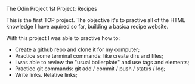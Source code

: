 The Odin Project 1st Project: Recipes

This is the first TOP project.
The objective it's to practive all of the HTML knowledge I have aquired so far, building a basica recipe website.

With this project I was able to practive how to:

- Create a github repo and clone it for my computer;
- Practice some terminal commands: like create dirs and files;
- I was able to review the "usual boilerplate" and use tags and elements;
- Practice git commands: git add / commit / push / status / log;
- Write links. Relative links;
